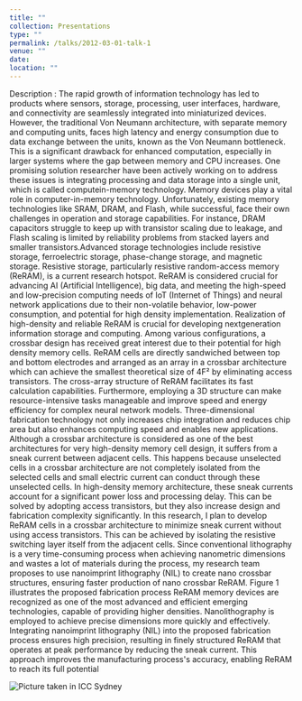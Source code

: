 ```yaml
---
title: ""
collection: Presentations
type: ""
permalink: /talks/2012-03-01-talk-1
venue: ""
date:
location: ""
---
```


Description : The rapid growth of information technology has led to products where sensors, storage, processing, user interfaces, hardware, and connectivity are seamlessly integrated into miniaturized devices. However, the traditional Von Neumann architecture, with separate memory and computing units, faces high latency
and energy consumption due to data exchange between the units, known as the Von Neumann bottleneck. This is a significant drawback for enhanced computation, especially in larger systems where the gap between memory and CPU increases. One promising solution researcher have been actively working on to address these issues is integrating processing and data storage into a single unit, which is called computein-memory technology. Memory devices play a vital role in computer-in-memory technology. Unfortunately, existing memory technologies like SRAM, DRAM, and Flash, while successful, face their own challenges in operation and storage capabilities. For instance, DRAM capacitors struggle to keep up with transistor scaling due to leakage, and Flash scaling is limited by reliability problems from stacked layers and smaller transistors.Advanced storage technologies include resistive storage, ferroelectric storage, phase-change storage, and magnetic storage. Resistive storage, particularly resistive random-access memory (ReRAM), is a current research hotspot. ReRAM is considered crucial for advancing AI (Artificial Intelligence), big data, and meeting the high-speed and low-precision computing needs of IoT (Internet of Things) and neural network applications due to their non-volatile behavior, low-power consumption, and potential for high density implementation. Realization of high-density and reliable ReRAM is crucial for developing nextgeneration information storage and computing. Among various configurations, a crossbar design has received great interest due to their potential for high density memory cells. ReRAM cells are directly sandwiched between top and bottom electrodes and arranged as an array in a crossbar architecture which can achieve the smallest theoretical size of 4F² by eliminating access transistors. The cross-array structure of ReRAM facilitates its fast calculation capabilities. Furthermore, employing a 3D structure can make resource-intensive tasks manageable and improve speed and energy efficiency for complex neural network models. Three-dimensional fabrication technology not only increases chip integration and reduces chip area but also enhances computing speed and enables new applications. Although a crossbar architecture is considered as one of the best architectures for very high-density memory cell design, it suffers from a sneak current between adjacent cells. This happens because unselected cells in a crossbar architecture are not completely isolated from the selected cells and small electric current can conduct through these unselected cells. In high-density memory architecture, these sneak currents account for a significant power loss and processing delay. This can be solved by adopting access transistors, but they also increase design and fabrication complexity significantly. In this research, I plan to develop ReRAM cells in a crossbar architecture to minimize sneak current without using access transistors. This can be achieved by isolating the resistive switching layer itself from the adjacent cells. Since conventional lithography is a very time-consuming process when achieving nanometric dimensions and wastes a lot of materials during the process, my research team proposes to use nanoimprint lithography (NIL) to create nano crossbar structures, ensuring faster production of nano crossbar ReRAM. Figure 1 illustrates the proposed fabrication process ReRAM memory devices are recognized as one of the most advanced and efficient emerging technologies, capable of providing higher densities. Nanolithography is employed to achieve precise dimensions more quickly and effectively. Integrating nanoimprint lithography (NIL) into the proposed fabrication process ensures high precision, resulting in finely structured ReRAM that operates at peak performance by reducing the sneak current. This approach improves the manufacturing process's accuracy, enabling ReRAM to reach its full potential

![Picture taken in ICC Sydney](/images/IMG_7285.jpg)
